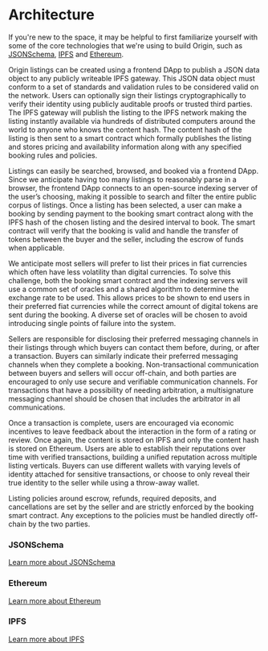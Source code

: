 # Architecture

If you're new to the space, it may be helpful to first familiarize yourself with some of the core technologies that we're using to build Origin, such as [JSONSchema](#jsonschema), [IPFS](#ipfs) and [Ethereum](#ethereum).

Origin listings can be created using a frontend DApp to publish a JSON data object to
any publicly writeable IPFS gateway. This JSON data object must conform to a set of
standards and validation rules to be considered valid on the network. Users can
optionally sign their listings cryptographically to verify their identity using
publicly auditable proofs or trusted third parties. The IPFS gateway will publish the
listing to the IPFS network making the listing instantly available via hundreds of
distributed computers around the world to anyone who knows the content hash. The
content hash of the listing is then sent to a smart contract which formally publishes
the listing and stores pricing and availability information along with any specified
booking rules and policies.

Listings can easily be searched, browsed, and booked via a frontend DApp. Since we
anticipate having too many listings to reasonably parse in a browser, the frontend
DApp connects to an open-source indexing server of the user’s choosing, making it
possible to search and filter the entire public corpus of listings. Once a listing has
been selected, a user can make a booking by sending payment to the booking smart
contract along with the IPFS hash of the chosen listing and the desired interval to
book. The smart contract will verify that the booking is valid and handle the transfer
of tokens between the buyer and the seller, including the escrow of funds when
applicable.

We anticipate most sellers will prefer to list their prices in fiat currencies which
often have less volatility than digital currencies. To solve this challenge, both the
booking smart contract and the indexing servers will use a common set of oracles and a
shared algorithm to determine the exchange rate to be used. This allows prices to be
shown to end users in their preferred fiat currencies while the correct amount of
digital tokens are sent during the booking. A diverse set of oracles will be chosen to
avoid introducing single points of failure into the system.

Sellers are responsible for disclosing their preferred messaging channels in their
listings through which buyers can contact them before, during, or after a transaction.
Buyers can similarly indicate their preferred messaging channels when they complete a
booking. Non-transactional communication between buyers and sellers will occur
off-chain, and both parties are encouraged to only use secure and verifiable
communication channels. For transactions that have a possibility of needing
arbitration, a multisignature messaging channel should be chosen that includes the
arbitrator in all communications.

Once a transaction is complete, users are encouraged via economic incentives to leave
feedback about the interaction in the form of a rating or review. Once again, the
content is stored on IPFS and only the content hash is stored on Ethereum. Users are
able to establish their reputations over time with verified transactions, building a
unified reputation across multiple listing verticals. Buyers can use different wallets
with varying levels of identity attached for sensitive transactions, or choose to only
reveal their true identity to the seller while using a throw-away wallet.

Listing policies around escrow, refunds, required deposits, and cancellations are set
by the seller and are strictly enforced by the booking smart contract. Any exceptions
to the policies must be handled directly off-chain by the two parties.

### JSONSchema

[Learn more about JSONSchema](http://json-schema.org/)

### Ethereum

[Learn more about Ethereum](https://ethereum.org/)

### IPFS

[Learn more about IPFS](https://github.com/ipfs)
